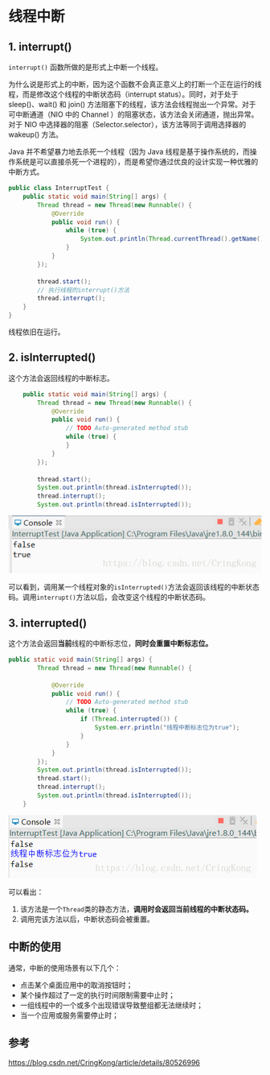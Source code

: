 # 线程中断

## 1. interrupt()

`interrupt()` 函数所做的是形式上中断一个线程。

为什么说是形式上的中断，因为这个函数不会真正意义上的打断一个正在运行的线程，而是修改这个线程的中断状态码（interrupt status）。同时，对于处于 sleep()、wait() 和 join() 方法阻塞下的线程，该方法会线程抛出一个异常。对于可中断通道（NIO 中的 Channel ）的阻塞状态，该方法会关闭通道，抛出异常。对于 NIO 中选择器的阻塞（Selector.selector），该方法等同于调用选择器的 wakeup() 方法。

Java 并不希望暴力地去杀死一个线程（因为 Java 线程是基于操作系统的，而操作系统是可以直接杀死一个进程的），而是希望你通过优良的设计实现一种优雅的中断方式。

```java
public class InterruptTest {
    public static void main(String[] args) {
        Thread thread = new Thread(new Runnable() {
            @Override
            public void run() {
                while (true) {
                    System.out.println(Thread.currentThread().getName()+" 依旧在运行");
                }
            }
        });
        
        thread.start();
        // 执行线程的interrupt()方法
        thread.interrupt();
    }
}
```

线程依旧在运行。

## 2. isInterrupted()

这个方法会返回线程的中断标志。

```java
    public static void main(String[] args) {
        Thread thread = new Thread(new Runnable() {
            @Override
            public void run() {
                // TODO Auto-generated method stub
                while (true) {
                }
            }
        });

        thread.start();
        System.out.println(thread.isInterrupted());
        thread.interrupt();
        System.out.println(thread.isInterrupted());
```

![image-20200819104701772](线程中断.assets/image-20200819104701772.png)

可以看到，调用某一个线程对象的`isInterrupted()`方法会返回该线程的中断状态码。调用`interrupt()`方法以后，会改变这个线程的中断状态码。

## 3. interrupted()

这个方法会返回**当前**线程的中断标志位，**同时会重置中断标志位。**

```java
public static void main(String[] args) {
        Thread thread = new Thread(new Runnable() {

            @Override
            public void run() {
                // TODO Auto-generated method stub
                while (true) {
                    if (Thread.interrupted()) {
                        System.err.println("线程中断标志位为true");
                    }
                }
            }
        });
        System.out.println(thread.isInterrupted());
        thread.start();     
        thread.interrupt();
        System.out.println(thread.isInterrupted());
    }
```

![image-20200819105144334](线程中断.assets/image-20200819105144334.png)

可以看出：

1. 该方法是一个`Thread`类的静态方法，**调用时会返回当前线程的中断状态码。**
2. 调用完该方法以后，中断状态码会被重置。

## 中断的使用

通常，中断的使用场景有以下几个：

* 点击某个桌面应用中的取消按钮时；
* 某个操作超过了一定的执行时间限制需要中止时；
* 一组线程中的一个或多个出现错误导致整组都无法继续时；
* 当一个应用或服务需要停止时；

## 参考

https://blog.csdn.net/CringKong/article/details/80526996